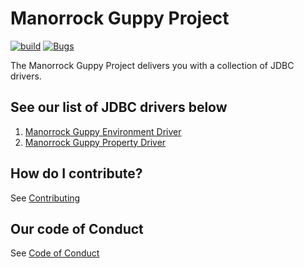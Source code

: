 # Manorrock Guppy Project

[![build](https://github.com/manorrock/guppy/actions/workflows/build.yml/badge.svg)](https://github.com/manorrock/guppy/actions/workflows/build.yml)
[![Bugs](https://sonarcloud.io/api/project_badges/measure?project=manorrock_guppy&metric=bugs)](https://sonarcloud.io/summary/new_code?id=manorrock_guppy)

The Manorrock Guppy Project delivers you with a collection of JDBC drivers.

## See our list of JDBC drivers below

1. [Manorrock Guppy Environment Driver](environment/README.md)
1. [Manorrock Guppy Property Driver](property/README.md)

## How do I contribute?

See [Contributing](CONTRIBUTING.md)

## Our code of Conduct

See [Code of Conduct](CODE_OF_CONDUCT.md)
